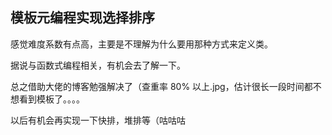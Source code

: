 ## 模板元编程实现选择排序

感觉难度系数有点高，主要是不理解为什么要用那种方式来定义类。

据说与函数式编程相关，有机会去了解一下。

总之借助大佬的博客勉强解决了（查重率 80% 以上.jpg，估计很长一段时间都不想看到模板了。。。。

以后有机会再实现一下快排，堆排等（咕咕咕